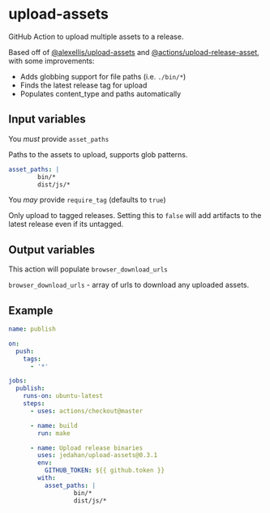 # upload-assets

GitHub Action to upload multiple assets to a release.

Based off of [@alexellis/upload-assets](https://github.com/alexellis/upload-assets) and [@actions/upload-release-asset](https://github.com/actions/upload-release-asset), with some improvements:

* Adds globbing support for file paths (i.e. `./bin/*`)
* Finds the latest release tag for upload
* Populates content_type and paths automatically

## Input variables

You *must* provide `asset_paths`

Paths to the assets to upload, supports glob patterns.

```yaml
asset_paths: |
        bin/*
        dist/js/*
```

You *may* provide `require_tag` (defaults to `true`)

Only upload to tagged releases. Setting this to `false` will add artifacts to the latest release even if its untagged.

## Output variables

This action will populate `browser_download_urls`

`browser_download_urls` - array of urls to download any uploaded assets.

## Example

```yaml
name: publish

on:
  push:
    tags:
      - '*'

jobs:
  publish:
    runs-on: ubuntu-latest
    steps:
      - uses: actions/checkout@master

      - name: build
        run: make

      - name: Upload release binaries
        uses: jedahan/upload-assets@0.3.1
        env:
          GITHUB_TOKEN: ${{ github.token }}
        with:
          asset_paths: |
                  bin/*
                  dist/js/*
```
